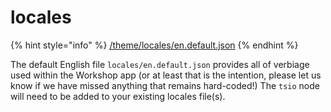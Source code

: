 # locales

{% hint style="info" %}
[/theme/locales/en.default.json](https://github.com/taylorstitch/workshop-docs/blob/master/theme/locales/en.default.json)
{% endhint %}

The default English file `locales/en.default.json` provides all of verbiage used within the Workshop app \(or at least that is the intention, please let us know if we have missed anything that remains hard-coded!\) The `tsio` node will need to be added to your existing locales file\(s\).

